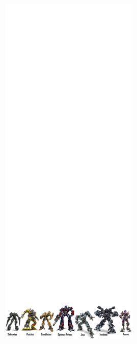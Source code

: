 <img alt="🦑" align="left" width="400px" src="https://github.com/waynesg/waynesg/blob/main/metrics.svg">
<img alt="🦑" align="left" width="400px" src="https://github.com/waynesg/waynesg/blob/main/metrics.additional.svg">


<img alt="🦑" align="left" width="400px" src="https://github.com/waynesg/waynesg/blob/main/Transformers-Autobots-PNG-Picture.png">
